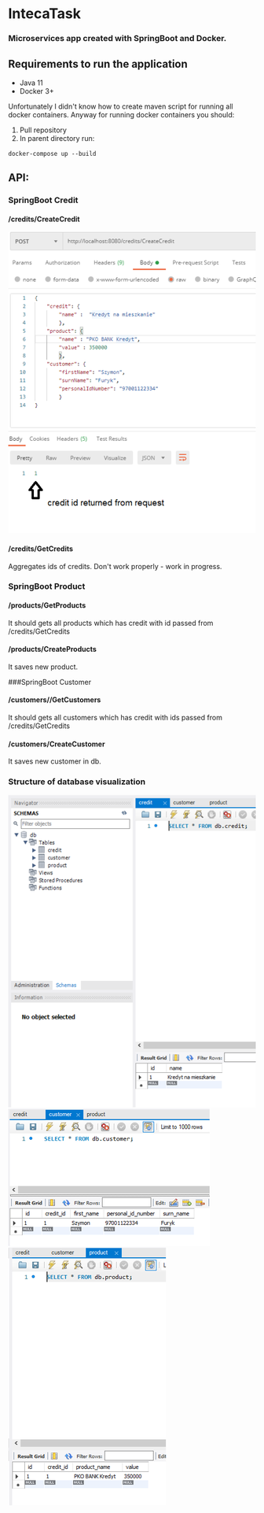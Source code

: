 # IntecaTask 
### Microservices app created with SpringBoot and Docker.


## Requirements to run the application

  - Java 11
  - Docker 3+
  
  Unfortunately I didn't know how to create maven script for running all docker containers.
  Anyway for running docker containers you should:
  1. Pull repository
  2. In parent directory run: 
   ```
   docker-compose up --build
   ```
  
## API:

### SpringBoot Credit

#### /credits/CreateCredit
![]( https://raw.githubusercontent.com/5pyk3r/IntecaTask/main/screenshots/post.PNG)

#### /credits/GetCredits
  Aggregates ids of credits.
  Don't work properly - work in progress.
  
### SpringBoot Product

#### /products/GetProducts
   It should gets all products which has credit with id passed from /credits/GetCredits
#### /products/CreateProducts
   It saves new product.
    
###SpringBoot Customer

#### /customers//GetCustomers
   It should gets all customers which has credit with ids passed from /credits/GetCredits
    
#### /customers/CreateCustomer
   It saves new customer in db.
    
### Structure of database visualization
![db1]( https://raw.githubusercontent.com/5pyk3r/IntecaTask/main/screenshots/baza1.PNG)
![db2]( https://raw.githubusercontent.com/5pyk3r/IntecaTask/main/screenshots/baza2.PNG)
![db3]( https://raw.githubusercontent.com/5pyk3r/IntecaTask/main/screenshots/baza3.PNG)




